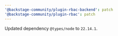 ```yaml
---
'@backstage-community/plugin-rbac-backend': patch
'@backstage-community/plugin-rbac': patch
---
```


Updated dependency `@types/node` to `22.14.1`.
